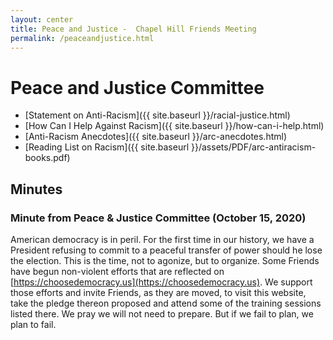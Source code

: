 ```yaml
---
layout: center
title: Peace and Justice -  Chapel Hill Friends Meeting
permalink: /peaceandjustice.html
---
```

# Peace and Justice Committee

- [Statement on Anti-Racism]({{ site.baseurl }}/racial-justice.html)
- [How Can I Help Against Racism]({{ site.baseurl }}/how-can-i-help.html)
- [Anti-Racism Anecdotes]({{ site.baseurl }}/arc-anecdotes.html)
- [Reading List on Racism]({{ site.baseurl }}/assets/PDF/arc-antiracism-books.pdf)


## Minutes

### Minute from Peace & Justice Committee (October 15, 2020)

American democracy is in peril. For the first time in our history, we have a
President refusing to commit to a peaceful transfer of power should he lose the
election. This is the time, not to agonize, but to organize. Some Friends have
begun non-violent efforts that are reflected on
[https://choosedemocracy.us](https://choosedemocracy.us). We support those
efforts and invite Friends, as they are moved, to visit this website, take the
pledge thereon proposed and attend some of the training sessions listed there.
We pray we will not need to prepare.  But if we fail to plan, we plan to fail.
